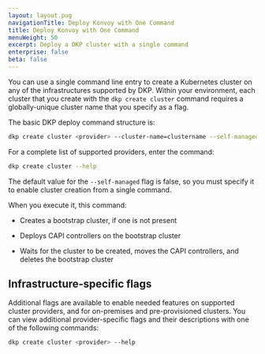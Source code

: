 ```yaml
---
layout: layout.pug
navigationTitle: Deploy Konvoy with One Command
title: Deploy Konvoy with One Command
menuWeight: 50
excerpt: Deploy a DKP cluster with a single command
enterprise: false
beta: false
---
```

You can use a single command line entry to create a Kubernetes cluster on any of the infrastructures supported by DKP. Within your environment, each cluster that you create with the `dkp create cluster` command requires a globally-unique cluster name that you specify as a flag.

The basic DKP deploy command structure is:

```bash
dkp create cluster <provider> --cluster-name=clustername --self-managed --flag1=value --flag2=value ... --flagn=value
```

For a complete list of supported providers, enter the command:

```bash
dkp create cluster --help
```

The default value for the  `--self-managed` flag is false, so you must specify it to enable cluster creation from a single command.

When you execute it, this command:

-   Creates a bootstrap cluster, if one is not present

-   Deploys CAPI controllers on the bootstrap cluster

-   Waits for the cluster to be created, moves the CAPI controllers, and deletes the bootstrap cluster

## Infrastructure-specific flags

Additional flags are available to enable needed features on supported cluster providers, and for on-premises and pre-provisioned clusters. You can view additional provider-specific flags and their descriptions with one of the following commands:

```bash
dkp create cluster <provider> --help
```
